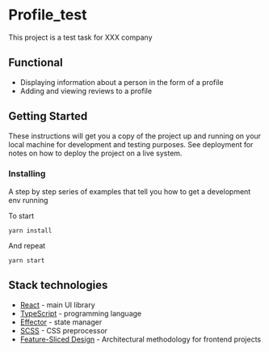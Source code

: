# Profile_test

This project is a test task for XXX company

## Functional

* Displaying information about a person in the form of a profile
* Adding and viewing reviews to a profile

## Getting Started

These instructions will get you a copy of the project up and running on your local machine for development and testing purposes. See deployment for notes on how to deploy the project on a live system.


### Installing

A step by step series of examples that tell you how to get a development env running

To start

```
yarn install
```

And repeat

```
yarn start
```
## Stack technologies

* [React](https://ru.reactjs.org/) - main UI library
* [TypeScript](https://www.typescriptlang.org/) - programming language
* [Effector](https://effector.dev/) - state manager
* [SCSS](https://sass-scss.ru/) - CSS preprocessor
* [Feature-Sliced Design](https://feature-sliced.design/en/) - Architectural methodology for frontend projects

